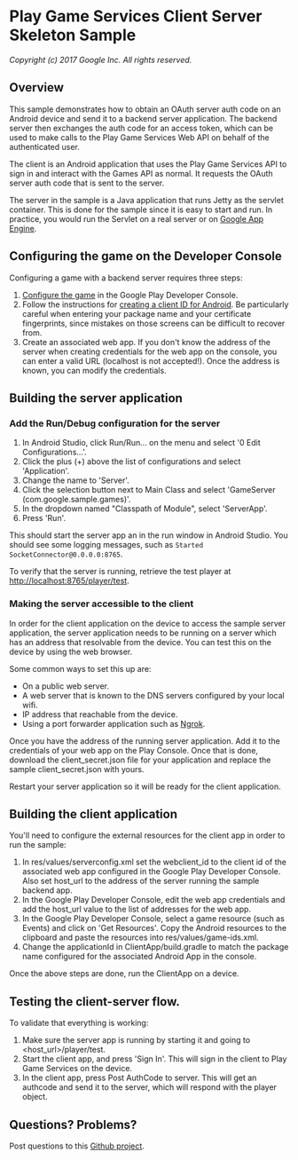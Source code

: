 # Play Game Services Client Server Skeleton Sample
_Copyright (c) 2017 Google Inc. All rights reserved._


## Overview

This sample demonstrates how to obtain an OAuth server auth code on an
Android device and send it to a backend server application.  The backend server
then exchanges the auth code for an access token, which can be used to make
calls to the Play Game Services Web API on behalf of the authenticated user.

The client is an Android application that uses the Play Game Services API to
sign in and interact with the Games API as normal.  It requests the OAuth
server auth code that is sent to the server.

The server in the sample is a Java application that runs Jetty as the servlet
container.  This is done for the sample since it is easy to start and run.
In practice, you would run the Servlet on a real server or on
  [Google App Engine](https://cloud.google.com/appengine/docs).

## Configuring the game on the Developer Console

Configuring a game with a backend server requires three steps:
1. [Configure the game](https://developers.google.com/games/services/console/enabling)
  in the Google Play Developer Console.
2. Follow the instructions for [creating a client ID for Android](https://developers.google.com/games/services/android/quickstart#step_2_set_up_the_game_in_the_dev_console).
 Be particularly careful when entering your package name and your certificate
 fingerprints, since mistakes on those screens can be difficult to recover from.
3. Create an associated web app.  If you don't know the address of the
  server when creating credentials for the web app on the console,
  you can enter a valid URL (localhost is not accepted!).  Once the address is
  known, you can modify the credentials.

## Building the server application

### Add the Run/Debug configuration for the server

1. In Android Studio, click Run/Run... on the menu and select
'0 Edit Configurations...'.
2. Click the plus (+) above the list of configurations and select 'Application'.
3. Change the name to 'Server'.
4. Click the selection button next to Main Class and select
'GameServer (com.google.sample.games)'.
5. In the dropdown named "Classpath of Module", select 'ServerApp'.
6. Press 'Run'.

This should start the server app an in the run window in Android Studio.
You should see some logging messages, such as `Started SocketConnector@0.0.0.0:8765`.

To verify that the server is running, retrieve the test player at
[http://localhost:8765/player/test](http://localhost:8765/player/test).

### Making the server accessible to the client
In order for the client application on the device to access the sample
server application, the server application needs to be running on a server
which has an address that resolvable from the device.  You can test this on the device
by using the web browser.

Some common ways to set this up are:
* On a public web server.
* A web server that is known to the DNS servers configured by your local wifi.
* IP address that reachable from the device.
* Using a port forwarder application such as [Ngrok](https://ngrok.com/).

Once you have the address of the running server application.  Add it to the
credentials of your web app on the Play Console.
Once that is done, download the client_secret.json file
for your application and replace the sample client_secret.json with yours.

Restart your server application so it will be ready for the client application.

## Building the client application

You'll need to configure the external resources for the client app in order
to run the sample:

1. In res/values/serverconfig.xml set the webclient_id to the client id of
the associated web app configured in the Google Play Developer Console.  Also
set host_url to the address of the server running the sample backend app.
2. In the Google Play Developer Console, edit the web app credentials and add
the host_url value to the list of addresses for the web app.
3. In the Google Play Developer Console, select a game resource (such as Events)
and click on 'Get Resources'. Copy the Android resources to the clipboard and
paste the resources into res/values/game-ids.xml.
4. Change the applicationId in ClientApp/build.gradle to match the package name
configured for the associated Android App in the console.

Once the above steps are done, run the ClientApp on a device.

## Testing the client-server flow.

To validate that everything is working:

1. Make sure the server app is running by starting it and going to
    <host_url>/player/test.
2. Start the client app, and press 'Sign In'.  This will sign in the client to
Play Game Services on the device.
3. In the client app, press Post AuthCode to server.  This will get an authcode
and send it to the server, which will respond with the player object.



## Questions? Problems?
Post questions to this [Github project](https://github.com/playservices/clientserverskeleton/issues).

